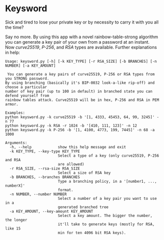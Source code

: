 # Keysword

Sick and tired to lose your private key or by necessity to carry it with you all the time? 

Say no more. By using this app with a novel rainbow-table-strong algorithm you can generate a key pair of your own from a password at an instant. Now *curve25519*, *P-256*, and *RSA* types are available. Further explanations in help:


```
Usage: keysword.py [-h] [-k KEY_TYPE] [-r RSA_SIZE] [-b BRANCHES] [-n NUMBER] [-a KEY_AMOUNT]

 You can generate a key pairs of curve25519, P-256 or RSA types from you STRONG password.
By using branching (basically it's BIP-0032 look-a-like rip-off) and choose a particular 
number of key pair (up to 100 in default) in branched state you can defend yourself from 
rainbow tables attack. Curve25519 will be in hex, P-256 and RSA in PEM armor.

Examples:
python keysword.py -k curve25519 -b '[1, 4333, 45453, 64, 99, 3245]' -n 77
python keysword.py -k RSA -r 1024 -b '[410, 111, 123]' -n 12
python keysword.py -k P-256 -b '[1, 4100, 4773, 199, 7445]' -n 68 -a 1000

Arguments:
  -h, --help            show this help message and exit
  -k KEY_TYPE, --key-type KEY_TYPE
                        Select a type of a key (only curve25519, P-256 and RSA
                        are allowed)
  -r RSA_SIZE, --rsa-size RSA_SIZE
                        Select a size of RSA key
  -b BRANCHES, --branches BRANCHES
                        Type a branching policy, in a '[number1, ..., numberX]'
                        format.
  -n NUMBER, --number NUMBER
                        Select a number of a key pair you want to use in a
                        generated branched tree
  -a KEY_AMOUNT, --key-amount KEY_AMOUNT
                        Select a key amount. The bigger the number, the longer
                        it'll take to generate keys (mostly for RSA, like 15
                        min for ten 4096 bit RSA keys).
  ```
